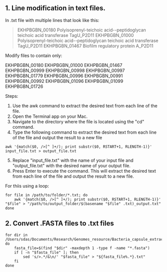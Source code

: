 ## 1. Line modification in text files.
In .txt file with multiple lines that look like this: 

>EKHPBGBN_00180 Polyisoprenyl-teichoic acid--peptidoglycan teichoic acid transferase TagU_P2D11
>EKHPBGBN_01000 Polyisoprenyl-teichoic acid--peptidoglycan teichoic acid transferase TagU_P2D11
>EKHPBGBN_01467 Biofilm regulatory protein A_P2D11

Modify files to contain only:

EKHPBGBN_00180
EKHPBGBN_01000
EKHPBGBN_01467
EKHPBGBN_00999
EKHPBGBN_00998
EKHPBGBN_00997
EKHPBGBN_01779
EKHPBGBN_00996
EKHPBGBN_00991
EKHPBGBN_00992
EKHPBGBN_01096
EKHPBGBN_01099
EKHPBGBN_01726

Steps:
1. Use the awk command to extract the desired text from each line of the file.
2. Open the Terminal app on your Mac.
3. Navigate to the directory where the file is located using the "cd" command. 
4. Type the following command to extract the desired text from each line of the file and output the result to a new file

```
awk '{match($0, />[^ ]+/); print substr($0, RSTART+1, RLENGTH-1)}' input_file.txt > output_file.txt
```
5. Replace "input_file.txt" with the name of your input file and "output_file.txt" with the desired name of your output file.
6. Press Enter to execute the command. This will extract the desired text from each line of the file and output the result to a new file.

For thiis using a loop:
```
for file in /path/to/folder/*.txt; do
    awk '{match($0, />[^ ]+/); print substr($0, RSTART+1, RLENGTH-1)}' "$file" > "/path/to/output_folder/$(basename "$file" .txt)_output.txt"
done
```
## 2. Convert .FASTA files to .txt files


```
for dir in /Users/sdas/Documents/Research/Genomes_resource/Bacteria_capsule_extracted/*/; do
    fasta_file=$(find "$dir" -maxdepth 1 -type f -name "*.fasta")
    if [ -n "$fasta_file" ]; then
        sed 's/>.*/&\n/' "$fasta_file" > "${fasta_file%.*}.txt"
    fi
done

